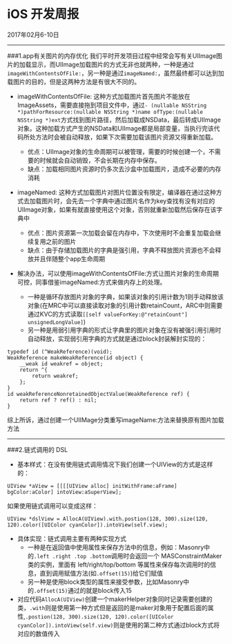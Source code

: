 iOS 开发周报
===
2017年02月6-10日
___

###1.app有关图片的内存优化
我们平时开发项目过程中经常会写有关UIImage图片的加载显示，而UIImage加载图片的方式无非也就两种，一种是通过`imageWithContentsOfFile:`，另一种是通过`imageNamed:`，虽然最终都可以达到加载图片的目的，但是这两种方法是有很大不同的。

* imageWithContentsOfFile: 这种方式加载图片首先图片不能放在ImageAssets，需要直接拖到项目文件中，通过`- (nullable NSString *)pathForResource:(nullable NSString *)name ofType:(nullable NSString *)ext`方式找到图片路径，然后加载成NSData，最后转成UIImage对象。这种加载方式产生的NSData和UIImage都是局部变量，当执行完该代码所处方法时会被自动释放，如果下次需要加载该图片资源又得重新加载。
	* 优点：UIImage对象的生命周期可以被管理，需要的时候创建一个，不需要的时候就会自动销毁，不会长期在内存中保存。
	* 缺点：加载相同图片资源时仍多次去沙盒中加载图片，造成不必要的内存消耗

* imageNamed: 这种方式加载图片对图片位置没有限定，编译器在通过这种方式去加载图片时，会先去一个字典中通过图片名作为key查找有没有对应的UIImage对象，如果有就直接使用这个对象，否则就重新加载然后保存在该字典中
	* 优点：图片资源第一次加载会留在内存中，下次使用时不会重复加载会继续复用之前的图片
	* 缺点：由于存储加载图片的字典是强引用，字典不释放图片资源也不会释放并且伴随整个app生命周期

* 解决办法，可以使用imageWithContentsOfFile:方式让图片对象的生命周期可控，同事借鉴imageNamed:方式来做内存上的处理。
	* 一种是循环存放图片对象的字典，如果该对象的引用计数为1则手动释放该对象(在MRC中可以直接读取对象的引用计数retainCount，ARC中则需要通过KVC的方式读取`[[self valueForKey:@"retainCount"] unsignedLongValue]`)
	* 另一种是用弱引用字典的形式让字典里的图片对象在没有被强引用引用时自动释放，实现弱引用字典的方式就是通过block封装解封实现的：
```objc
typedef id (^WeakReference)(void);
WeakReference makeWeakReference(id object) {
    __weak id weakref = object;
    return ^{
        return weakref;
    };
}
id weakReferenceNonretainedObjectValue(WeakReference ref) {
    return ref ? ref() : nil;
}
``` 

综上所诉，通过创建一个UIIMage分类重写imageName:方法来替换原有图片加载方法


___

###2.链式调用的 DSL
* 基本样式：在没有使用链式调用情况下我们创建一个UIView的方式是这样的：
```objc
UIView *aView = [[[[UIView alloc] initWithFrame:aFrame] bgColor:aColor] intoView:aSuperView];
```
如果使用链式调用可以变成这样：
```objc
UIView *dslView = AllocA(UIView).with.postion(128, 300).size(120, 120).color([UIColor cyanColor]).intoView(self.view);
```
* 具体实现：链式调用主要有两种实现方式
	* 一种是在返回值中使用属性来保存方法中的信息，例如：Masonry中的`.left .right .top .bottom`调用时会返回一个 MASConstraintMaker 类的实例，里面有 left/right/top/bottom 等属性来保存每次调用时的信息，直到调用赋值方法(如`.offset(15)`)给它们赋值
	* 另一种是使用block类型的属性来接受参数，比如Masonry中的`.offset(15)`通过的就是block传入15
* 对应代码`AllocA(UIView)`创建一个makerHelper对象同时记录需要创建的类，`.with`则是使用第一种方式但是返回的是maker对象用于配置后面的属性,`.postion(128, 300).size(120, 120).color([UIColor cyanColor]).intoView(self.view)`则是使用的第二种方式通过block方式将对应的数值传入